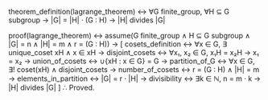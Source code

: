 theorem_definition(lagrange_theorem) ↔
    ∀G finite_group, ∀H ⊆ G subgroup →
    |G| = |H| · (G : H) →
    |H| divides |G|

proof(lagrange_theorem) ↔
    assume(G finite_group ∧ H ⊆ G subgroup ∧ |G| = n ∧ |H| = m ∧ r = (G : H)) →
    [
        cosets_definition ↔ ∀x ∈ G, ∃ unique_coset xH ∧ x ∈ xH →
        disjoint_cosets ↔ ∀x₁, x₂ ∈ G, x₁H = x₂H → x₁ = x₂ →
        union_of_cosets ↔ ∪{xH : x ∈ G} = G →
        partition_of_G ↔ ∀x ∈ G, ∃! coset(xH) ∧ disjoint_cosets →
        number_of_cosets ↔ r = (G : H) ∧ |H| = m →
        elements_in_partition ↔ |G| = r · |H| →
        divisibility ↔ ∃k ∈ ℕ, n = m · k →
        |H| divides |G|
    ]
∴ Proved.